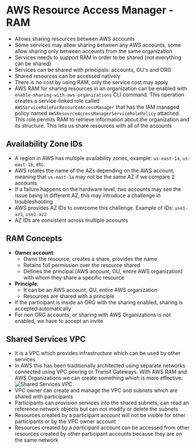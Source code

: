 # AWS Resource Access Manager - RAM

- Allows sharing resources between AWS accounts
- Some services may allow sharing between any AWS accounts, some allow sharing only between accounts from the same organization
- Services needs to support RAM in order to be shared (not everything can be shared)
- Services can be shared with principals: accounts, OU's and ORG
- Shared resources can be accessed natively
- There is no cost by using RAM, only the service cost may apply
- AWS RAM for sharing resources in an organization can be enabled with `enable-sharing-with-aws-organizations` CLI command. This operation creates a service-linked role called `AWSServiceRoleForResourceAccessManager` that has the IAM managed policy named `AWSResourceAccessManagerServiceRolePolicy` attached. This role permits RAM to retrieve information about the organization and its structure. This lets us share resources with all of the accounts

## Availability Zone IDs

- A region in AWS has multiple availability zones, example: `us-east-1a`, `us-east-1b`, etc.
- AWS rotates the name of the AZs depending on the AWS account, meaning that `us-east-1a` may not be the same AZ if we compare 2 accounts
- If a failure happens on the hardware level, two accounts may see the issue being in different AZ, this may introduce a challenge in troubleshooting
- AWS provides AZ IDs to overcome this challenge. Example of IDs: `use1-az1`, `use1-az2`
- AZ IDs are consistent across multiple accounts

## RAM Concepts

- **Owner account**: 
    - Owns the resource, creates a share, provides the name
    - Retains full permission over the resource shared
    - Defines the principal (AWS account, OU, entire AWS organization) with whom they share a specific resource
- **Principle**:
    - It can be an AWS account, OU, entire AWS organization
    - Resources are shared with a principle
- If the participant is inside an ORG with the sharing enabled, sharing is accepted automatically
- For non ORG accounts, or sharing with AWS Organizations is not enabled, we have to accept an invite

## Shared Services VPC

- It is a VPC which provides infrastructure which can be used by other services
- In AWS this has been traditionally architected using separate networks connected using VPC peering or Transit Gateways. With AWS RAM and AWS Organizations we can create something which is more effective:
    ![Shared Services VPC](images/RAM.png)
- VPC owner can create and manage the VPC and subnets which are shared with participants
- Participants can provision services into the shared subnets, can read an reference network objects but can not modify or delete the subnets
- Resources created by a participant account will not be visible for other participants or by the VPC owner account
- Resources created by a participant account can be accessed from other resources created by other participant accounts because they are on the same network
